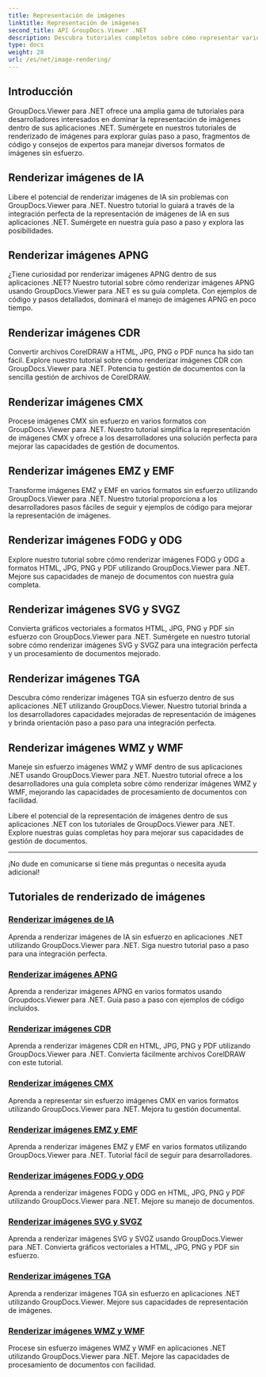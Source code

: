 ```yaml
---
title: Representación de imágenes
linktitle: Representación de imágenes
second_title: API GroupDocs.Viewer .NET
description: Descubra tutoriales completos sobre cómo representar varios formatos de imágenes utilizando GroupDocs.Viewer para .NET. Desde IA hasta WMF, aprenda ejemplos de codificación e integración perfecta.
type: docs
weight: 28
url: /es/net/image-rendering/
---
```


## Introducción

GroupDocs.Viewer para .NET ofrece una amplia gama de tutoriales para desarrolladores interesados en dominar la representación de imágenes dentro de sus aplicaciones .NET. Sumérgete en nuestros tutoriales de renderizado de imágenes para explorar guías paso a paso, fragmentos de código y consejos de expertos para manejar diversos formatos de imágenes sin esfuerzo.

## Renderizar imágenes de IA
Libere el potencial de renderizar imágenes de IA sin problemas con GroupDocs.Viewer para .NET. Nuestro tutorial lo guiará a través de la integración perfecta de la representación de imágenes de IA en sus aplicaciones .NET. Sumérgete en nuestra guía paso a paso y explora las posibilidades.

## Renderizar imágenes APNG
¿Tiene curiosidad por renderizar imágenes APNG dentro de sus aplicaciones .NET? Nuestro tutorial sobre cómo renderizar imágenes APNG usando GroupDocs.Viewer para .NET es su guía completa. Con ejemplos de código y pasos detallados, dominará el manejo de imágenes APNG en poco tiempo.

## Renderizar imágenes CDR
Convertir archivos CorelDRAW a HTML, JPG, PNG o PDF nunca ha sido tan fácil. Explore nuestro tutorial sobre cómo renderizar imágenes CDR con GroupDocs.Viewer para .NET. Potencia tu gestión de documentos con la sencilla gestión de archivos de CorelDRAW.

## Renderizar imágenes CMX
Procese imágenes CMX sin esfuerzo en varios formatos con GroupDocs.Viewer para .NET. Nuestro tutorial simplifica la representación de imágenes CMX y ofrece a los desarrolladores una solución perfecta para mejorar las capacidades de gestión de documentos.

## Renderizar imágenes EMZ y EMF
Transforme imágenes EMZ y EMF en varios formatos sin esfuerzo utilizando GroupDocs.Viewer para .NET. Nuestro tutorial proporciona a los desarrolladores pasos fáciles de seguir y ejemplos de código para mejorar la representación de imágenes.

## Renderizar imágenes FODG y ODG
Explore nuestro tutorial sobre cómo renderizar imágenes FODG y ODG a formatos HTML, JPG, PNG y PDF utilizando GroupDocs.Viewer para .NET. Mejore sus capacidades de manejo de documentos con nuestra guía completa.

## Renderizar imágenes SVG y SVGZ
Convierta gráficos vectoriales a formatos HTML, JPG, PNG y PDF sin esfuerzo con GroupDocs.Viewer para .NET. Sumérgete en nuestro tutorial sobre cómo renderizar imágenes SVG y SVGZ para una integración perfecta y un procesamiento de documentos mejorado.

## Renderizar imágenes TGA
Descubra cómo renderizar imágenes TGA sin esfuerzo dentro de sus aplicaciones .NET utilizando GroupDocs.Viewer. Nuestro tutorial brinda a los desarrolladores capacidades mejoradas de representación de imágenes y brinda orientación paso a paso para una integración perfecta.

## Renderizar imágenes WMZ y WMF
Maneje sin esfuerzo imágenes WMZ y WMF dentro de sus aplicaciones .NET usando GroupDocs.Viewer para .NET. Nuestro tutorial ofrece a los desarrolladores una guía completa sobre cómo renderizar imágenes WMZ y WMF, mejorando las capacidades de procesamiento de documentos con facilidad.

Libere el potencial de la representación de imágenes dentro de sus aplicaciones .NET con los tutoriales de GroupDocs.Viewer para .NET. Explore nuestras guías completas hoy para mejorar sus capacidades de gestión de documentos.

---

¡No dude en comunicarse si tiene más preguntas o necesita ayuda adicional!
## Tutoriales de renderizado de imágenes
### [Renderizar imágenes de IA](./render-ai-images/)
Aprenda a renderizar imágenes de IA sin esfuerzo en aplicaciones .NET utilizando GroupDocs.Viewer para .NET. Siga nuestro tutorial paso a paso para una integración perfecta.
### [Renderizar imágenes APNG](./render-apng-images/)
Aprenda a renderizar imágenes APNG en varios formatos usando Groupdocs.Viewer para .NET. Guía paso a paso con ejemplos de código incluidos.
### [Renderizar imágenes CDR](./render-cdr-images/)
Aprenda a renderizar imágenes CDR en HTML, JPG, PNG y PDF utilizando GroupDocs.Viewer para .NET. Convierta fácilmente archivos CorelDRAW con este tutorial.
### [Renderizar imágenes CMX](./render-cmx-images/)
Aprenda a representar sin esfuerzo imágenes CMX en varios formatos utilizando GroupDocs.Viewer para .NET. Mejora tu gestión documental.
### [Renderizar imágenes EMZ y EMF](./render-emz-emf-images/)
Aprenda a renderizar imágenes EMZ y EMF en varios formatos utilizando GroupDocs.Viewer para .NET. Tutorial fácil de seguir para desarrolladores.
### [Renderizar imágenes FODG y ODG](./render-fodg-odg-images/)
Aprenda a renderizar imágenes FODG y ODG en HTML, JPG, PNG y PDF utilizando GroupDocs.Viewer para .NET. Mejore su manejo de documentos.
### [Renderizar imágenes SVG y SVGZ](./render-svg-svgz-images/)
Aprenda a renderizar imágenes SVG y SVGZ usando GroupDocs.Viewer para .NET. Convierta gráficos vectoriales a HTML, JPG, PNG y PDF sin esfuerzo.
### [Renderizar imágenes TGA](./render-tga-images/)
Aprenda a renderizar imágenes TGA sin esfuerzo en aplicaciones .NET utilizando GroupDocs.Viewer. Mejore sus capacidades de representación de imágenes.
### [Renderizar imágenes WMZ y WMF](./render-wmz-wmf-images/)
Procese sin esfuerzo imágenes WMZ y WMF en aplicaciones .NET utilizando GroupDocs.Viewer para .NET. Mejore las capacidades de procesamiento de documentos con facilidad.